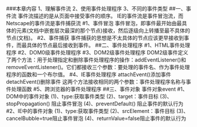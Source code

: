 ###本章内容
1、理解事件流
2、使用事件处理程序
3、不同的事件类型
##一、事件流
事件流描述的是从页面中接受事件的顺序。
IE的事件流是事件冒泡流，而Netscape的事件流是事件捕获流
#1、事件冒泡
事件冒泡，即事件最开始由最具体的元素(文档中嵌套层次最深的那个节点)接收，然后逐级向上转播至最不具体的节点(文档)。
#2、事件捕获
事件捕获的思想是不太具体的节点应该更早接收到事件，而最具体的节点最后接收到事件。
##二、事件处理程序
#1、HTML事件处理程序
#2、DOM0级事件处理程序
#3、DOM2级事件处理程序
DOM2级事件定义了两个方法：用于处理指定和删除事件处理程序的操作：addEventListener()和removeEventListener()。它们都接收三个参数：要处理的事件名、作为事件处理程序的函数和一个布尔值。
#4、IE事件处理程序
attachEvent()添加事件
detachEvent()删除事件
这两个方法接收相同的两个参数：事件处理程序名称与事件处理函数
#5、跨浏览器的事件处理程序
##三、事件对象
事件对象event
#1、DOM中的事件对象
(1)、type:获取事件类型
(2)、target：事件目标
(3)、stopPropagation() 阻止事件冒泡
(4)、preventDefault() 阻止事件的默认行为
#2、IE中的事件对象
(1)、type:获取事件类型
(2)、srcElement：事件目标
(3)、cancelBubble=true阻止事件冒泡
(4)、returnValue=false阻止事件的默认行为



